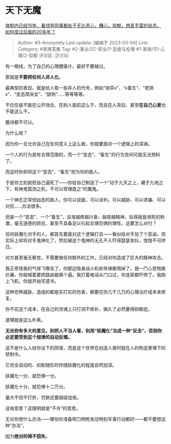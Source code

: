 # 天下无魔
[体制内已经10年，看领导同事都处于无比恶心，糟心，抑郁，想丢手雷的状态，如何度过后面的20多年？](https://www.zhihu.com/question/586382932/answer/2921257434)

> Author: #0-Anonymity
> Last update: [编辑于 2023-03-04]
> Link:
> Category: #家族答集
> Tag: #2-事业/2C-职业/1-态度与伦理 #1-家族/1D-心理/2-抑郁
> 评论区:
> 泛讨论:

有一根线，为了自己的心理健康计，最好不要越过。

那就是**不要把任何人非人化**。

最典型的表现，就是给人取一些非人的代号，例如“绿茶x”、“x畜生”、“老阴x”、“变态爬床女”、“舔狗”……等等等等。

不仅仅是不能在公开场合、在别人面前这么干，而且在人背后、甚至**在自己心里**也不能这么干。

腹诽都不可以。

为什么呢？

因为你一旦允许自己在任何意义上这么做，你就要面对一个逻辑上的深渊。

一个人的行为是有合理范围的，而一个“变态”、“畜生”的行为空间可就无法预料了。

而这时你却将这个“变态”、“畜生”视为你的敌人。

于是你立刻就把自己逼死了——你给自己制造了一个“动于九天之上，藏于九地之下，有神鬼莫测之机，不可以常理度之”的魔鬼。

一个神志正常但凶恶的敌人，你可以说服，可以谈判，可以威胁、可以诱骗、可以对抗……办法很多。

但是一个“变态”、一个“畜生”，没准越疼越兴奋，越夜越精神，玩得就是濒死的刺激，毫无道德的顾忌，甚至不具备足以引起合理恐惧的理性，这要怎么对付？

任何妖魔化对手的人，都首先要面对这个逻辑打击——看似给对手加了个恶谥，但实际上却将对手鬼神化了，然后被这个鬼神的无孔不入吓得瑟瑟发抖，惶惶不可终日。

对方甚至毫无察觉，不需要做任何额外的工作，已经对你造成了巨大的精神攻击。

我正奇怪我的气球飞哪去了，你那边隐身战斗机和导弹都用掉了。我一门心思物美价廉，你就喊着要把路由器换个遍。我打着电话从门口过，你连尿都吓停了。我刚上飞机，你就开始写遗书。

这种恐怖威胁，造成的都是实打实的伤害，都要花你几千几万的心理治疗成本来修复。

你不花这个成本，在自己的灵魂上只打洞不修补，搞久了必然要得抑郁症。

道理就是这么朴素。

**无论你有多大的意见，别把人不当人看，别用“妖魔化”当成一种“反击”，否则你必定要受到这个规律的自动反噬。**

这不是什么人给你设下的阴谋，而是这个世界在创造人类时就在人的构造里埋下的禁制令。

它完全自动的、如影随形的伴随妖魔化的程度自然加深。

妖魔化一分，就恐惧一分。

妖魔化十分，就恐惧十二万分。

量大不但不打折，罚款还要超级加倍。

这啥意思？这摆明就是“不许”的意思。

无论你想什么办法——哪怕你准备明刀明枪发动特别军事行动都好——都不要想这种“办法”。

因为**绝对的得不偿失**。
